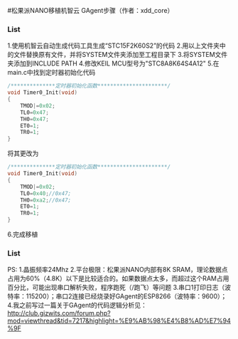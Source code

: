 #松果派NANO移植机智云 GAgent步骤（作者：xdd_core）
###  **List** 
1.使用机智云自动生成代码工具生成“STC15F2K60S2”的代码
2.用以上文件夹中的文件替换原有文件，并将SYSTEM文件夹添加至工程目录下
3.将SYSTEM文件夹添加到INCLUDE PATH
4.修改KEIL MCU型号为"STC8A8K64S4A12"
5.在main.c中找到定时器初始化代码
``` C
/**************定时器初始化函数**********************/
void Timer0_Init(void)
{
	TMOD|=0x02;
	TL0=0x47;
	TH0=0x47;
	ET0=1;
	TR0=1;
}
``` 
将其更改为
``` C
/**************定时器初始化函数**********************/
void Timer0_Init(void)
{
	TMOD|=0x02;
	TL0=0x40;//0x47;
	TH0=0xa2;//0x47;
	ET0=1;
	TR0=1;
}
```
6.完成移植
###  **List** 
PS:
1.晶振频率24Mhz
2.平台极限：松果派NANO内部有8K SRAM，理论数据点占用为60%（4.8K）以下是比较适合的。如果数据点太多，而超过这个RAM占用百分比，可能出现串口解析失败，程序跑死（/跑飞）等问题
3.串口1打印日志（波特率：115200）；串口2连接已经烧录好GAgent的ESP8266（波特率：9600）；
4.我之前写过一篇关于GAgent的代码逻辑分析见：http://club.gizwits.com/forum.php?mod=viewthread&tid=7217&highlight=%E9%AB%98%E4%B8%AD%E7%94%9F